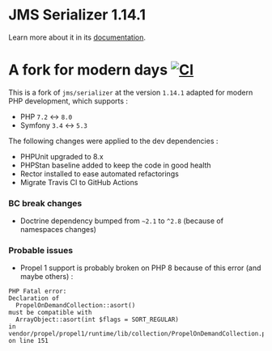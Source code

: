 JMS Serializer 1.14.1
==========

Learn more about it in its [documentation](http://jmsyst.com/libs/serializer/1.x).

A fork for modern days [![CI](https://github.com/gnutix/jms-serializer-1.x/actions/workflows/ci.yaml/badge.svg)](https://github.com/gnutix/jms-serializer-1.x/actions/workflows/ci.yaml)
==========

This is a fork of `jms/serializer` at the version `1.14.1` adapted for modern PHP development, which supports :

* PHP `7.2` <-> `8.0`
* Symfony `3.4` <-> `5.3`

The following changes were applied to the dev dependencies :

* PHPUnit upgraded to 8.x
* PHPStan baseline added to keep the code in good health
* Rector installed to ease automated refactorings
* Migrate Travis CI to GitHub Actions

### BC break changes

* Doctrine dependency bumped from `~2.1` to `^2.8` (because of namespaces changes)

### Probable issues

* Propel 1 support is probably broken on PHP 8 because of this error (and maybe others) :

```
PHP Fatal error:
Declaration of
  PropelOnDemandCollection::asort()
must be compatible with
  ArrayObject::asort(int $flags = SORT_REGULAR)
in vendor/propel/propel1/runtime/lib/collection/PropelOnDemandCollection.php on line 151
```
